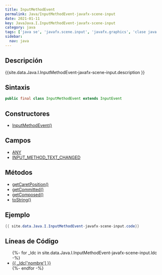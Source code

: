 ```yaml
---
title: InputMethodEvent
permalink: Java/InputMethodEvent-javafx-scene-input
date: 2021-01-11
key: JavaJava.I.InputMethodEvent-javafx-scene-input
category: java
tags: ['java se', 'javafx.scene.input', 'javafx.graphics', 'clase java', 'JavaFX 2.0']
sidebar: 
  nav: java
---
```


## Descripción
{{site.data.Java.I.InputMethodEvent-javafx-scene-input.description }}

## Sintaxis
~~~java
public final class InputMethodEvent extends InputEvent
~~~

## Constructores
* [InputMethodEvent()](/Java/InputMethodEvent-javafx-scene-input/InputMethodEvent/)

## Campos
* [ANY](/Java/InputMethodEvent-javafx-scene-input/ANY)
* [INPUT_METHOD_TEXT_CHANGED](/Java/InputMethodEvent-javafx-scene-input/INPUT_METHOD_TEXT_CHANGED)

## Métodos
* [getCaretPosition()](/Java/InputMethodEvent-javafx-scene-input/getCaretPosition)
* [getCommitted()](/Java/InputMethodEvent-javafx-scene-input/getCommitted)
* [getComposed()](/Java/InputMethodEvent-javafx-scene-input/getComposed)
* [toString()](/Java/InputMethodEvent-javafx-scene-input/toString)

## Ejemplo
~~~java
{{ site.data.Java.I.InputMethodEvent-javafx-scene-input.code}}
~~~

## Líneas de Código
<ul>
{%- for _ldc in site.data.Java.I.InputMethodEvent-javafx-scene-input.ldc -%}
   <li>
       <a href="{{_ldc['url'] }}">{{ _ldc['nombre'] }}</a>
   </li>
{%- endfor -%}
</ul>
